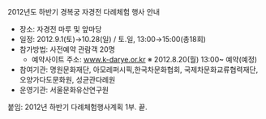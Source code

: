 2012년도 하반기 경복궁 자경전 다례체험 행사 안내
- 장소: 자경전 마루 및 앞마당
- 일정: 2012.9.1(토)→10.28(일) / 토.일, 13:00→15:00(총18회)
- 참가방법: 사전예약 관람객 20명
  - 예약사이트 주소: www.k-darye.or.kr
  ※ 2012.8.20(월) 13:00~ 예약(예정)
- 참여기관: 명원문화재단, 아모레퍼시픽,한국차문화협회,
  국제차문화교류협력재단, 오양가다도문화원, 성균관다례원
- 운영기관: 서울문화유산연구원

붙임: 2012년 하반기 다례체험행사계획 1부. 끝.